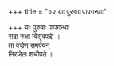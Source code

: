 +++
title = "०२ याः पुरुषाः पापगन्धाः"

+++
याः पुरुषाः पापगन्धाः  
सदा रुक्षा विसृक्पदी ।  
ता वज्रेण समर्पयन्  
निरजेतः शचीपते ॥